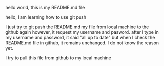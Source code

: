 hello world, this is my README.md file

hello, I am learning how to use git push

I just try to git push the README.md my file from local machine to the github again 
however, it request my username and pasword.
after I type in my username and password, it said "all up to date"
but when I check the README.md file in github, it remains unchanged. 
I do not know the reason yet.

I try to pull this file from github to my local machine


